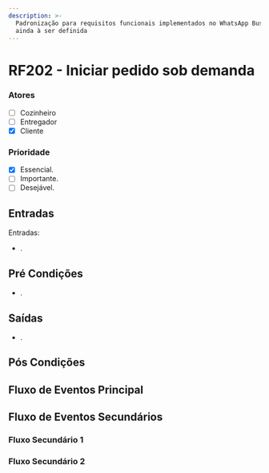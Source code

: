 ```yaml
---
description: >-
  Padronização para requisitos funcionais implementados no WhatsApp Business
  ainda à ser definida
---
```


# RF202 - Iniciar pedido sob demanda

### Atores

* [ ] Cozinheiro
* [ ] Entregador
* [x] Cliente

### Prioridade

* [x] Essencial.
* [ ] Importante.
* [ ] Desejável.

## Entradas

Entradas:

* .

## Pré Condições

* .

## Saídas

* .

## Pós Condições



## Fluxo de Eventos Principal



## Fluxo de Eventos Secundários

### Fluxo Secundário 1



### Fluxo Secundário 2

